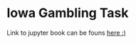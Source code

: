 # Iowa Gambling Task

Link to jupyter book can be founs [here :)](file:///C:/daniel/ca4015/assignment1/_build/html/Introduction.html)